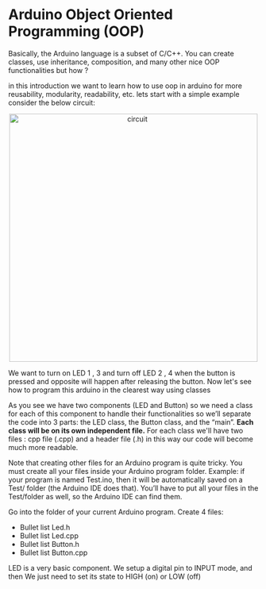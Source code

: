 # Arduino Object Oriented Programming (OOP)

Basically, the Arduino language is a subset of C/C++. You can create classes, use inheritance, composition, and many other nice OOP functionalities but how ?

in this introduction we want to learn how to use oop in arduino for more reusability, modularity, readability, etc.
lets start with a simple example
consider the below circuit:
<p align="center">
  <img src="https://roboticsbackend.com/wp-content/uploads/2019/05/schema_button.jpg" width="500" hight="100" alt="circuit">
</p>

We want to turn on LED 1 , 3 and turn off LED 2 , 4 when the button is pressed and opposite will happen after releasing the button.
Now let's see how to program this arduino in the clearest way using classes 

As you see we have two components (LED and Button) so we need a class for each of this component to handle their functionalities so we’ll separate the code into 3 parts: the LED class, the Button class, and the “main”. **Each class will be on its own independent file.**
For each class we'll have two files : cpp file (.cpp) and a header file (.h) in this way our code will become much more readable. 

Note that creating other files for an Arduino program is quite tricky. You must create all your files inside your Arduino program folder. Example: if your program is named Test.ino, then it will be automatically saved on a Test/ folder (the Arduino IDE does that). You’ll have to put all your files in the Test/folder as well, so the Arduino IDE can find them.

Go into the folder of your current Arduino program. Create 4 files:

  * Bullet list Led.h
  * Bullet list Led.cpp
  * Bullet list Button.h
  * Bullet list Button.cpp


LED is a very basic component. We setup a digital pin to INPUT mode, and then We just need to set its state to HIGH (on) or LOW (off)

